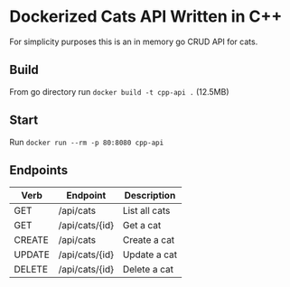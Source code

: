 # Dockerized Cats API Written in C++

For simplicity purposes this is an in memory go CRUD API for cats.

## Build

From go directory run `docker build -t cpp-api .` (12.5MB)

## Start

Run `docker run --rm -p 80:8080 cpp-api`

## Endpoints

| Verb    | Endpoint        | Description       |
| ------- | --------------- | ----------------- |
| GET     | /api/cats       | List all cats     |
| GET     | /api/cats/{id}  | Get a cat         |
| CREATE  | /api/cats       | Create a cat      |
| UPDATE  | /api/cats/{id}  | Update a cat      |
| DELETE  | /api/cats/{id}  | Delete a cat      |
